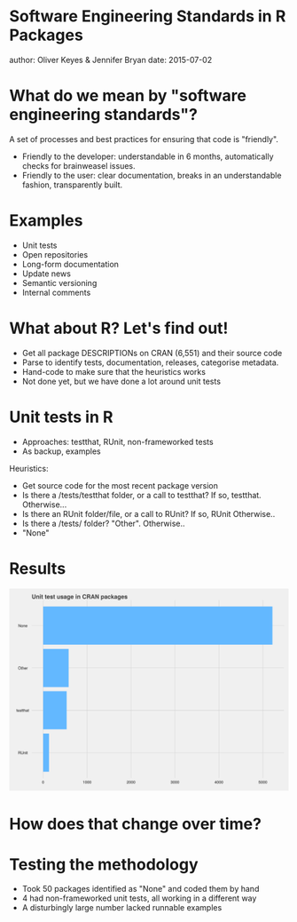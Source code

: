 Software Engineering Standards in R Packages
========================================================
author: Oliver Keyes & Jennifer Bryan
date: 2015-07-02



What do we mean by "software engineering standards"?
========================================================

A set of processes and best practices for ensuring that code is "friendly".

* Friendly to the developer: understandable in 6 months, automatically checks for brainweasel issues.
* Friendly to the user: clear documentation, breaks in an understandable fashion, transparently built.

Examples
========================================================

* Unit tests
* Open repositories
* Long-form documentation
* Update news
* Semantic versioning
* Internal comments

What about R? Let's find out!
========================================================

* Get all package DESCRIPTIONs on CRAN (6,551) and their source code
* Parse to identify tests, documentation, releases, categorise metadata.
* Hand-code to make sure that the heuristics works
* Not done yet, but we have done a lot around unit tests

Unit tests in R
========================================================

* Approaches: testthat, RUnit, non-frameworked tests
* As backup, examples

Heuristics:

* Get source code for the most recent package version
* Is there a /tests/testthat folder, or a call to testthat? If so, testthat. Otherwise...
* Is there an RUnit folder/file, or a call to RUnit? If so, RUnit Otherwise..
* Is there a /tests/ folder? "Other". Otherwise..
* "None"

Results
========================================================

![basic](basic_usage.svg)

How does that change over time?
========================================================


Testing the methodology
========================================================

* Took 50 packages identified as "None" and coded them by hand
* 4 had non-frameworked unit tests, all working in a different way
* A disturbingly large number lacked runnable examples
